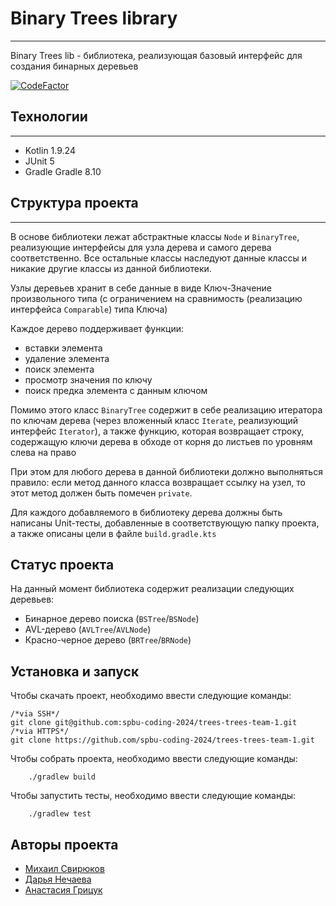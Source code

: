 
# Binary Trees library

***

Binary Trees lib - библиотека, реализующая базовый интерфейс для создания бинарных деревьев

[![CodeFactor](https://www.codefactor.io/repository/github/spbu-coding-2024/trees-trees-team-1/badge)](https://www.codefactor.io/repository/github/spbu-coding-2024/trees-trees-team-1)

## Технологии

***
* Kotlin 1.9.24
* JUnit 5
* Gradle Gradle 8.10

## Структура проекта

***

В основе библиотеки лежат абстрактные классы `Node` и `BinaryTree`, 
реализующие интерфейсы для узла дерева и самого дерева соответственно. Все остальные классы наследуют данные классы 
и никакие другие классы из данной библиотеки. 

Узлы деревьев хранит в себе данные в виде Ключ-Значение произвольного типа 
(с ограничением на сравнимость (реализацию интерфейса `Comparable`) типа Ключа)

Каждое дерево поддерживает функции:
* вставки элемента
* удаление элемента 
* поиск элемента 
* просмотр значения по ключу
* поиск предка элемента с данным ключом

Помимо этого класс `BinaryTree` содержит в себе реализацию итератора по ключам дерева
(через вложенный класс `Iterate`, реализующий интерфейс `Iterator`), а также функцию, которая возвращает 
строку, содержащую ключи дерева в обходе от корня до листьев по уровням слева на право

При этом для любого дерева в данной библиотеки должно выполняться правило: если метод данного класса возвращает ссылку 
на узел, то этот метод должен быть помечен `private`. 

Для каждого добавляемого в библиотеку дерева должны быть написаны Unit-тесты, добавленные в 
соответствующую папку проекта, а также описаны цели в файле `build.gradle.kts`

## Статус проекта

На данный момент библиотека содержит реализации следующих деревьев:
* Бинарное дерево поиска (`BSTree`/`BSNode`)
* AVL-дерево (`AVLTree`/`AVLNode`)
* Красно-черное дерево (`BRTree`/`BRNode`)

## Установка и запуск

Чтобы скачать проект, необходимо ввести следующие команды:
```
/*via SSH*/
git clone git@github.com:spbu-coding-2024/trees-trees-team-1.git
/*via HTTPS*/
git clone https://github.com/spbu-coding-2024/trees-trees-team-1.git
```
Чтобы собрать проекта, необходимо ввести следующие команды:
```
    ./gradlew build
```
Чтобы запустить тесты, необходимо ввести следующие команды:
```
    ./gradlew test
```

## Авторы проекта

* [Михаил Свирюков](https://github.com/MikhailSvirukov)
* [Дарья Нечаева](https://github.com/DaryaNechaeva)
* [Анастасия Грицук](https://github.com/Nasty12121)







